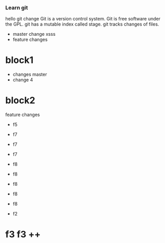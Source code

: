 ### Learn git
hello git change
Git is a version control system.
Git is free software under the GPL.
git has a mutable index called stage.
git tracks changes of files.
- master change xsss
- feature changes

# block1
- changes master
- change 4

# block2
feature changes
- f5

- f7
- f7
- f7

- f8
- f8
- f8
- f8
- f8

- f2

# f3 f3 ++
